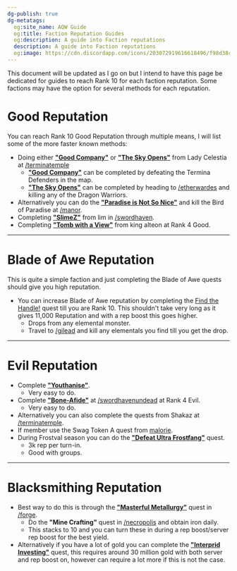 ```yaml
---
dg-publish: true
dg-metatags:
  og:site_name: AQW Guide
  og:title: Faction Reputation Guides
  og:description: A guide into Faction reputations
  description: A guide into Faction reputations
  og:image: https://cdn.discordapp.com/icons/203072919616618496/f98d38c50b06972678eaaa1aa2c0cedf.png
---
```



This document will be updated as I go on but I intend to have this page be dedicated for guides to reach Rank 10 for each faction reputation. Some factions may have the option for several methods for each reputation.

# Good Reputation

You can reach Rank 10 Good Reputation through multiple means, I will list some of the more faster known methods:
- Doing either [**"Good Company"**](http://aqwwiki.wikidot.com/lady-celestia-s-quests#Termina) or [**"The Sky Opens"**](http://aqwwiki.wikidot.com/lady-celestia-s-quests#Termina) from Lady Celestia at [/terminatemple](http://aqwwiki.wikidot.com/termina-temple)
	- [**"Good Company"**](http://aqwwiki.wikidot.com/lady-celestia-s-quests#Termina) can be completed by defeating the Termina Defenders in the map.
	- [**"The Sky Opens"**](http://aqwwiki.wikidot.com/lady-celestia-s-quests#Termina) can be completed by heading to [/etherwardes](http://aqwwiki.wikidot.com/etherstorm-war-desoloth) and killing any of the Dragon Warriors.
- Alternatively you can do the [**"Paradise is Not So Nice"**](http://aqwwiki.wikidot.com/alina-s-quests#2) and kill the Bird of Paradise at [/manor](http://aqwwiki.wikidot.com/manor).
- Completing [**"SlimeZ"**](http://aqwwiki.wikidot.com/lim-s-quests) from lim in [/swordhaven](http://aqwwiki.wikidot.com/swordhaven).
- Completing [**"Tomb with a View"**](http://aqwwiki.wikidot.com/king-alteon-s-good-quests) from king alteon at Rank 4 Good.

---
# Blade of Awe Reputation

This is quite a simple faction and just completing the Blade of Awe quests should give you high reputation.

- You can increase Blade of Awe reputation by completing the [Find the Handle!](http://aqwwiki.wikidot.com/valencia-s-quests#3) quest till you are Rank 10. This shouldn't take very long as it gives 11,000 Reputation and with a rep boost this goes higher.
	- Drops from any elemental monster.
	- Travel to [/gilead](http://aqwwiki.wikidot.com/ruins-of-great-gilead) and kill any elementals you find till you get the drop.

---
# Evil Reputation

- Complete [**"Youthanise"**](http://aqwwiki.wikidot.com/gravelyn-s-quests#12).
	- Very easy to do.
- Complete [**"Bone-Afide"**](http://aqwwiki.wikidot.com/gravelyn-s-quests#12) at [/swordhavenundead](http://aqwwiki.wikidot.com/swordhaven-castle-undead) at Rank 4 Evil.
	- Very easy to do.
- Alternatively you can also complete the quests from Shakaz at [/terminatemple](http://aqwwiki.wikidot.com/shakaz-s-quests#Termina).
- If member use the Swag Token A quest from [malorie](http://aqwwiki.wikidot.com/malorie-s-quests).
- During Frostval season you can do the [**"Defeat Ultra Frostfang"**](http://aqwwiki.wikidot.com/issik-the-vile-s-quests) quest.
	- 3k rep per turn-in.
	- Good with groups.

---
# Blacksmithing Reputation

- Best way to do this is through the [**"Masterful Metallurgy"**](http://aqwwiki.wikidot.com/cysero-s-forge-s-quests) quest in [/forge](http://aqwwiki.wikidot.com/forge).
	- Do the **"Mine Crafting"** quest in [/necropolis](http://aqwwiki.wikidot.com/necropolis) and obtain iron daily.
	- This stacks to 10 and you can turn these in during a rep boost/server rep boost for the best yield.
- Alternatively if you have a lot of gold you can complete the [**"Interprid Investing"**](http://aqwwiki.wikidot.com/cysero-s-forge-s-quests) quest, this requires around 30 million gold with both server and rep boost on, however can require a lot more if this is not the case.
